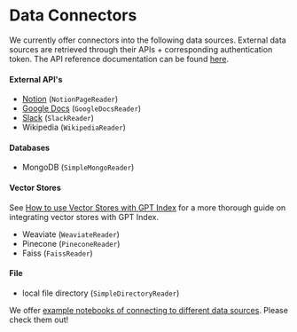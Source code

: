 # Data Connectors

We currently offer connectors into the following data sources. External data sources are retrieved through their APIs + corresponding authentication token.
The API reference documentation can be found [here](/reference/readers.rst).

#### External API's
- [Notion](https://developers.notion.com/) (`NotionPageReader`)
- [Google Docs](https://developers.google.com/docs/api) (`GoogleDocsReader`)
- [Slack](https://api.slack.com/) (`SlackReader`)
- Wikipedia (`WikipediaReader`)

#### Databases
- MongoDB (`SimpleMongoReader`)

#### Vector Stores

See [How to use Vector Stores with GPT Index](vector_stores.md) for a more thorough guide on integrating vector stores with GPT Index.

- Weaviate (`WeaviateReader`)
- Pinecone (`PineconeReader`)
- Faiss (`FaissReader`)

#### File
- local file directory (`SimpleDirectoryReader`)

We offer [example notebooks of connecting to different data sources](https://github.com/jerryjliu/gpt_index/tree/main/examples/data_connectors). Please check them out!